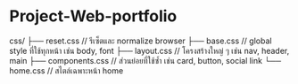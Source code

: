 # Project-Web-portfolio
css/
 ├── reset.css        // รีเซ็ตและ normalize browser
 ├── base.css         // global style ที่ใช้ทุกหน้า เช่น body, font
 ├── layout.css       // โครงสร้างใหญ่ ๆ เช่น nav, header, main
 ├── components.css   // ส่วนย่อยที่ใช้ซ้ำ เช่น card, button, social link
 └── home.css         // สไตล์เฉพาะหน้า home
